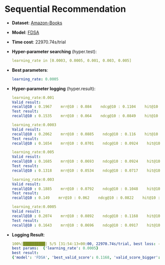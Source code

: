 # Sequential Recommendation

- **Dataset**: [Amazon-Books](../../md/amazon-books_seq.md)

- **Model**: [FDSA](https://recbole.io/docs/user_guide/model/sequential/fdsa.html)

- **Time cost**: 22970.74s/trial

- **Hyper-parameter searching** (hyper.test):

  ```yaml
  learning_rate in [0.0003, 0.0005, 0.001, 0.003, 0.005]
  ```

- **Best parameters**:

  ```yaml
  learning_rate: 0.0005
  ```

- **Hyper-parameter logging** (hyper.result):

  ```yaml
  learning_rate:0.001
  Valid result:
  recall@10 : 0.1967    mrr@10 : 0.084    ndcg@10 : 0.1104    hit@10 : 0.1967    precision@10 : 0.0197
  Test result:
  recall@10 : 0.1535    mrr@10 : 0.064    ndcg@10 : 0.0849    hit@10 : 0.1535    precision@10 : 0.0153

  learning_rate:0.0003
  Valid result:
  recall@10 : 0.2062    mrr@10 : 0.0885    ndcg@10 : 0.116    hit@10 : 0.2062    precision@10 : 0.0206
  Test result:
  recall@10 : 0.1654    mrr@10 : 0.0701    ndcg@10 : 0.0924    hit@10 : 0.1654    precision@10 : 0.0165

  learning_rate:0.005
  Valid result:
  recall@10 : 0.1685    mrr@10 : 0.0693    ndcg@10 : 0.0924    hit@10 : 0.1685    precision@10 : 0.0168
  Test result:
  recall@10 : 0.1318    mrr@10 : 0.0534    ndcg@10 : 0.0717    hit@10 : 0.1318    precision@10 : 0.0132

  learning_rate:0.003
  Valid result:
  recall@10 : 0.1885    mrr@10 : 0.0792    ndcg@10 : 0.1048    hit@10 : 0.1885    precision@10 : 0.0189
  Test result:
  recall@10 : 0.149    mrr@10 : 0.062    ndcg@10 : 0.0822    hit@10 : 0.149    precision@10 : 0.0149

  learning_rate:0.0005
  Valid result:
  recall@10 : 0.2074    mrr@10 : 0.0892    ndcg@10 : 0.1168    hit@10 : 0.2074    precision@10 : 0.0207
  Test result:
  recall@10 : 0.1643    mrr@10 : 0.0696    ndcg@10 : 0.0917    hit@10 : 0.1643    precision@10 : 0.0164
  ```

- **Logging Result**:

  ```yaml
  100%|██████████| 5/5 [31:54:13<00:00, 22970.74s/trial, best loss: -0.1168]
  best params:  {'learning_rate': 0.0005}
  best result: 
  {'model': 'FDSA', 'best_valid_score': 0.1168, 'valid_score_bigger': True, 'best_valid_result': OrderedDict([('recall@10', 0.2074), ('mrr@10', 0.0892), ('ndcg@10', 0.1168), ('hit@10', 0.2074), ('precision@10', 0.0207)]), 'test_result': OrderedDict([('recall@10', 0.1643), ('mrr@10', 0.0696), ('ndcg@10', 0.0917), ('hit@10', 0.1643), ('precision@10', 0.0164)])}
  ```
